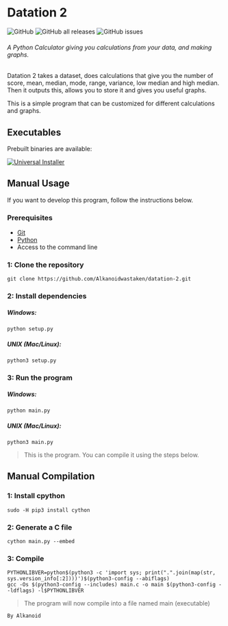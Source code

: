 # Datation 2
![GitHub](https://img.shields.io/github/license/alkanoidwastaken/datation-2?style=for-the-badge) ![GitHub all releases](https://img.shields.io/github/downloads/alkanoidwastaken/datation-2/total?style=for-the-badge) ![GitHub issues](https://img.shields.io/github/issues-raw/alkanoidwastaken/datation-2?style=for-the-badge)
###### A Python Calculator giving you calculations from your data, and making graphs.

Datation 2 takes a dataset, does calculations that give you the number of score, mean, median, mode, range, variance, low median and high median.
Then it outputs this, allows you to store it and gives you useful graphs.

This is a simple program that can be customized for different calculations and graphs.

## Executables
Prebuilt binaries are available:

[![Universal Installer][universal-badge]][universal-link]

[universal-link]: https://github.com/Alkanoidwastaken/datation-2/releases/download/v2.0.1/main
[universal-badge]: https://img.shields.io/badge/Universal%20-Download-3a71c1?logo=Python&logoColor=3a71c1&labelColor=0c0d10&color=3a71c1&style=for-the-badge


## Manual Usage
If you want to develop this program, follow the instructions below.

### Prerequisites
- [Git](https://git-scm.com)
- [Python](https://www.python.org)
- Access to the command line

### 1: Clone the repository
```
git clone https://github.com/Alkanoidwastaken/datation-2.git
```
### 2: Install dependencies
##### Windows:
```
python setup.py
```
##### UNIX (Mac/Linux):
```
python3 setup.py
```
### 3: Run the program
##### Windows:
```
python main.py
```
##### UNIX (Mac/Linux):
```
python3 main.py
```
> This is the program. You can compile it using the steps below.

## Manual Compilation
### 1: Install cpython
```
sudo -H pip3 install cython
```
### 2: Generate a C file
```
cython main.py --embed
```
### 3: Compile
```
PYTHONLIBVER=python$(python3 -c 'import sys; print(".".join(map(str, sys.version_info[:2])))')$(python3-config --abiflags)
gcc -Os $(python3-config --includes) main.c -o main $(python3-config --ldflags) -l$PYTHONLIBVER
```
> The program will now compile into a file named main (executable)


```
By Alkanoid
```
